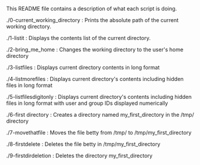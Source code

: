 This README file contains a description of what each script is doing.

./0-current_working_directory
: Prints the absolute path of the current working directory.

./1-listit
: Displays the contents list of the current directory.

./2-bring_me_home
: Changes the working directory to the user's home directory

./3-listfiles
: Displays current directory contents in long format

./4-listmorefiles
: Displays current directory's contents including hidden files in long format

./5-listfilesdigitonly
: Displays current directory's contents including hidden files in long format with user and group IDs displayed numerically

./6-first directory
: Creates a directory named my_first_directory in the /tmp/ directory

./7-movethatfile
: Moves the file betty from /tmp/ to /tmp/my_first_directory

./8-firstdelete
: Deletes the file betty in /tmp/my_first_directory

./9-firstdirdeletion
: Deletes the directory my_first_directory

